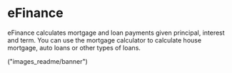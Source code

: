 # eFinance

eFinance calculates mortgage and loan payments given principal, interest and term. You can use the mortgage calculator to calculate house mortgage, auto loans or other types of loans. 

("images_readme/banner")
